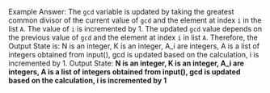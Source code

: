 Example Answer:
The `gcd` variable is updated by taking the greatest common divisor of the current value of `gcd` and the element at index `i` in the list `A`. The value of `i` is incremented by 1. The updated `gcd` value depends on the previous value of `gcd` and the element at index `i` in list `A`. Therefore, the Output State is: N is an integer, K is an integer, A_i are integers, A is a list of integers obtained from input(), gcd is updated based on the calculation, i is incremented by 1.
Output State: **N is an integer, K is an integer, A_i are integers, A is a list of integers obtained from input(), gcd is updated based on the calculation, i is incremented by 1**